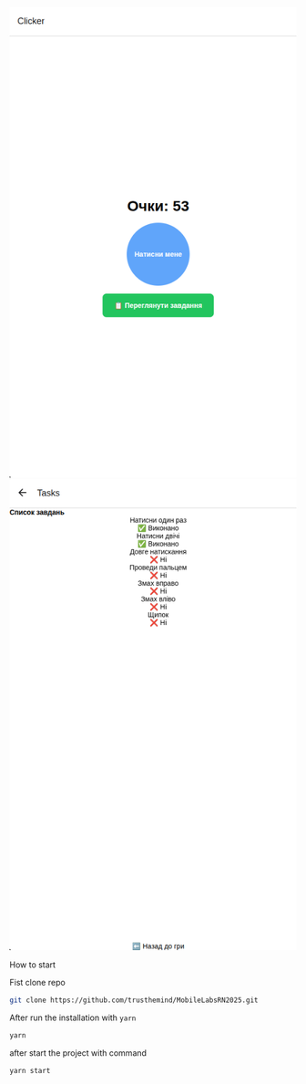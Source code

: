 ![alt text](./screenshots/image.png)
![alt text](./screenshots/image2.png)

How to start

Fist clone repo

```bash
git clone https://github.com/trusthemind/MobileLabsRN2025.git
```

After run the installation with ```yarn```

```bash
yarn
```

after start the project with command

```bash
yarn start
```
